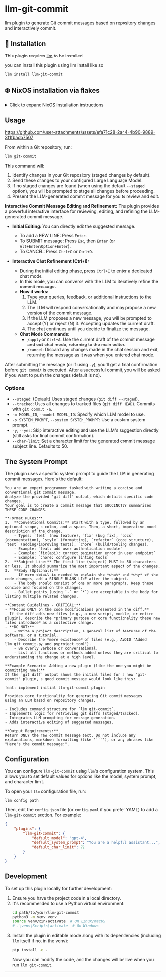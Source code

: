 # llm-git-commit

llm plugin to generate Git commit messages based on repository changes and interactively commit.

## 🐍 Installation

This plugin requires [llm](https://llm.datasette.io/) to be installed.

you can install this plugin using llm install like so

```bash
llm install llm-git-commit
```

## ❄️ NixOS installation via flakes

<details>
<summary>Click to expand NixOS installation instructions</summary>

Add the llm-git-commit repo as a flake input:
```nix
{
   inputs = {
       llm-git-commit = {
           url = "github:ShamanicArts/llm-git-commit";
           inputs.nixpkgs.follows = "nixpkgs";
       };
   };
}
```

Add lines defining a Python environment for llm using a let in statement and create a wrapper script:

```nix
{
 pkgs,
 inputs,
 config,
 ...
}: let
 llm-git-commit = inputs.llm-git-commit.packages.${pkgs.system}.default;
 pyWithLlm = (
   pkgs.python3.withPackages (ps: [ps.llm ps.llm-mistral llm-git-commit ps.llm-openrouter])
 );
 llm-with-plugins = (
   pkgs.writeShellScriptBin "llm" ''
     exec ${pyWithLlm}/bin/llm "$@"
   ''
 );
in {
```

Add the llm-with-plugins wrapper package to package list:

```nix
 environment.systemPackages = with pkgs; [
   llm-with-plugins
 ];
```

Then rebuild your system, and run llm as you would normally.

</details>

## Usage

https://github.com/user-attachments/assets/efa71c28-2a44-4b90-9889-3f1fbacb7507


From within a Git repository, run:

```bash
llm git-commit
```

This command will:
1.  Identify changes in your Git repository (staged changes by default).
2.  Send these changes to your configured Large Language Model.
3.  If no staged changes are found (when using the default `--staged` option), you will be prompted to stage all changes before proceeding.
4.  Present the LLM-generated commit message for you to review and edit.

**Interactive Commit Message Editing and Refinement:**
The plugin provides a powerful interactive interface for reviewing, editing, and refining the LLM-generated commit message.

-   **Initial Editing:** You can directly edit the suggested message.
    -   To add a NEW LINE: Press `Enter`.
    -   To SUBMIT message: Press `Esc`, then `Enter` (or `Alt+Enter`/`Option+Enter`).
    -   To CANCEL: Press `Ctrl+C` or `Ctrl+D`.

-   **Interactive Chat Refinement (Ctrl+I):**
    *   During the initial editing phase, press `Ctrl+I` to enter a dedicated chat mode.
    *   In this mode, you can converse with the LLM to iteratively refine the commit message.
    *   **How it works:**
        1.  Type your queries, feedback, or additional instructions to the LLM.
        2.  The LLM will respond conversationally and may propose a new version of the commit message.
        3.  If the LLM proposes a new message, you will be prompted to accept (Y) or reject (N) it. Accepting updates the current draft.
        4.  The chat continues until you decide to finalize the message.
    *   **Chat Mode Commands:**
        -   `/apply` or `Ctrl+A`: Use the current draft of the commit message and exit chat mode, returning to the main editor.
        -   `/cancel`: Discard any changes made in the chat session and exit, returning the message as it was when you entered chat mode.

After submitting the message (or if using `-y`), you'll get a final confirmation before `git commit` is executed.
After a successful commit, you will be asked if you want to push the changes (default is no).

### Options

-   `--staged`: (Default) Uses staged changes (`git diff --staged`).
-   `--tracked`: Uses all changes to tracked files (`git diff HEAD`). Commits with `git commit -a`.
-   `-m MODEL_ID`, `--model MODEL_ID`: Specify which LLM model to use.
-   `-s SYSTEM_PROMPT`, `--system SYSTEM_PROMPT`: Use a custom system prompt.
-   `-y`, `--yes`: Skip interactive editing and use the LLM's suggestion directly (still asks for final commit confirmation).
-   `--char-limit`: Set a character limit for the generated commit message subject line. Defaults to 50.

## The System Prompt

The plugin uses a specific system prompt to guide the LLM in generating commit messages. Here's the default:

    You are an expert programmer tasked with writing a concise and conventional git commit message.
    Analyze the provided 'git diff' output, which details specific code changes.
    Your goal is to create a commit message that SUCCINCTLY summarizes THESE CODE CHANGES.
    
    **Format Rules:**
    1.  **Conventional Commits:** Start with a type, followed by an optional scope, a colon, and a space. Then, a short, imperative-mood description of the change.
        - Types: `feat` (new feature), `fix` (bug fix), `docs` (documentation), `style` (formatting), `refactor` (code structure), `test` (adding/improving tests), `chore` (build/tooling changes).
        - Example: `feat: add user authentication module`
        - Example: `fix(api): correct pagination error in user endpoint`
        - Example: `chore: configure linting tools`
    2.  **Subject Line:** The first line (subject) MUST be 50 characters or less. It should summarize the most important aspect of the changes.
    3.  **Body (Optional):**
        - If more detail is needed to explain the *what* and *why* of the code changes, add a SINGLE BLANK LINE after the subject.
        - The body should consist of one or more paragraphs. Keep these concise and focused on the changes.
        - Bullet points (using `-` or `*`) are acceptable in the body for listing multiple related changes.
    
    **Content Guidelines - CRITICAL:**
    - **Focus ONLY on the code modifications presented in the diff.**
    - If the diff adds new files (e.g., a new script, module, or entire plugin), describe the *primary purpose or core functionality these new files introduce* as a collective change.
    - **DO NOT:**
        - Write a project description, a general list of features of the software, or a tutorial.
        - Describe the *mere existence* of files (e.g., AVOID "Added llm_git_commit.py and pyproject.toml").
        - Be overly verbose or conversational.
        - List all functions or methods added unless they are critical to understanding the change at a high level.
    
    **Example Scenario: Adding a new plugin (like the one you might be committing now):**
    If the `git diff` output shows the initial files for a new "git-commit" plugin, a good commit message would look like this:
    
    feat: implement initial llm-git-commit plugin
    
    Provides core functionality for generating Git commit messages
    using an LLM based on repository changes.
    
    - Includes command structure for `llm git-commit`.
    - Implements logic for retrieving git diffs (staged/tracked).
    - Integrates LLM prompting for message generation.
    - Adds interactive editing of suggested messages.
    
    **Output Requirements:**
    Return ONLY the raw commit message text. Do not include any explanations, markdown formatting (like '```'), or any phrases like "Here's the commit message:".

## Configuration

You can configure `llm-git-commit` using `llm`'s configuration system. This allows you to set default values for options like the model, system prompt, and character limit.

To open your `llm` configuration file, run:

```bash
llm config path
```

Then, edit the `config.json` file (or `config.yaml` if you prefer YAML) to add a `llm-git-commit` section. For example:

```json
{
    "plugins": {
        "llm-git-commit": {
            "default_model": "gpt-4",
            "default_system_prompt": "You are a helpful assistant...",
            "default_char_limit": 72
        }
    }
}
```

## Development

To set up this plugin locally for further development:

1.  Ensure you have the project code in a local directory.
2.  It's recommended to use a Python virtual environment:
    ```bash
    cd path/to/your/llm-git-commit
    python3 -m venv venv
    source venv/bin/activate  # On Linux/macOS
    # .\venv\Scripts\activate  # On Windows
    ```
3.  Install the plugin in editable mode along with its dependencies (including `llm` itself if not in the venv):
    ```bash
    pip install -e .
    ```
    Now you can modify the code, and the changes will be live when you run `llm git-commit`.

---
